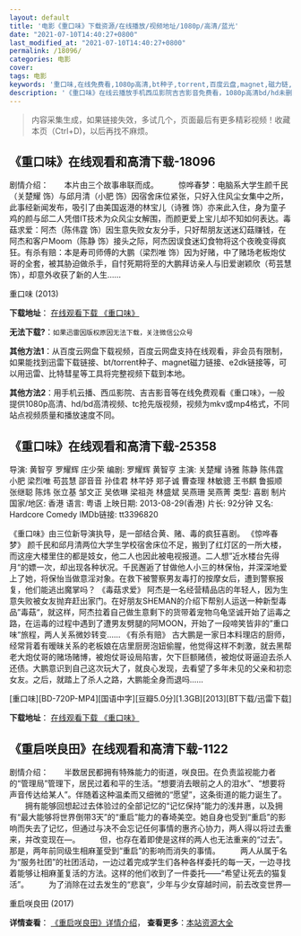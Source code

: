 ```yaml
---
layout: default
title: '电影《重口味》下载资源/在线播放/视频地址/1080p/高清/蓝光'
date: "2021-07-10T14:40:27+0800"
last_modified_at: "2021-07-10T14:40:27+0800"
permalink: /18096/
categories: 电影
cover:
tags: 电影
keywords: '重口味,在线免费看,1080p高清,bt种子,torrent,百度云盘,magnet,磁力链,迅雷下载资源'
description: '《重口味》在线云播放手机西瓜影院吉吉影音免费看，1080p高清bd/hd未删减完整版和tc抢先枪版，mkv/mp4格式，附带bt/torrent种子、magnet/磁力链、百度云盘、网盘资源迅雷下载链接'
---
```


>内容采集生成，如果链接失效，多试几个，页面最后有更多精彩视频！收藏本页（Ctrl+D)，以后再找不麻烦。


## 《重口味》在线观看和高清下载-18096

剧情介绍：　　本片由三个故事串联而成。  　　惊哗春梦：电脑系大学生颜千民（关楚耀 饰）与邱月清（小肥 饰）因宿舍床位紧张，只好入住风尘女集中之所，此事经新闻发布，吸引了由美国返港的林宝儿（诗雅 饰）亦来此入住，身为童子鸡的颜与邱二人凭借IT技术为众风尘女解围，而颜更爱上宝儿却不知如何表达。毒菇求爱：阿杰（陈伟霆 饰）因生意失败女友分手，只好帮朋友送迷幻菇赚钱，在阿杰和客户Moom（陈静 饰）接头之际，阿杰因误食迷幻食物将这个夜晚变得疯狂。有杀有赔：本是寿司师傅的大鹏（梁烈唯 饰）因为好赌，中了赌场老板炮仗哥的全套，被其胁迫做杀手，自忖死期将至的大鹏拜访亲人与旧爱谢颖欣（苟芸慧 饰），却意外收获了新的人生……


重口味 (2013)

**下载地址**： [在线观看下载 《重口味》](https://www.btbtdy.me/btdy/dy3194.html) 


**无法下载?**：`如果迅雷因版权原因无法下载，关注微信公众号 `

**其他方法1**：从百度云网盘下载视频，百度云网盘支持在线观看，非会员有限制，如果能找到迅雷下载链接、bt/torrent种子、magnet磁力链接、e2dk链接等，可以用迅雷、比特彗星等工具将完整视频下载到本地。

**其他方法2**：用手机云播、西瓜影院、吉吉影音等在线免费观看《重口味》，一般提供1080p高清、hd/bd高清视频、tc抢先版视频，视频为mkv或mp4格式，不同站点视频质量和播放速度不同。


## 《重口味》在线观看和高清下载-25358

导演: 黄智亨 罗耀辉 庄少荣 编剧: 罗耀辉 黄智亨 主演: 关楚耀 诗雅 陈静 陈伟霆 小肥 梁烈唯 苟芸慧 邵音音 孙佳君 林芊妤 郑子诚 曹查理 林敏骢 王书麒 鲁振顺 张继聪 陈炜 张立基 邹文正 吴依琳 梁祖尧 林盛斌 吴燕珊 吴燕菁 类型: 喜剧 制片国家/地区: 香港 语言: 粤语 上映日期: 2013-08-29(香港) 片长: 92分钟 又名: Hardcore Comedy IMDb链接: tt3396820

《重口味》由三位新导演执导，是一部结合黄、赌、毒的疯狂喜剧。 《惊哗春梦》 颜千民和邱月清两位大学生学校宿舍床位不足，搬到了红灯区的一所大楼，而这座大楼里住的都是妓女，他二人也因此被电视报道。二人想”近水楼台先得月“的嫖一次，却出现各种状况。千民邂逅了甘做他人小三的林保怡，并深深地爱上了她，将保怡当做意淫对象。在救下被警察男友毒打的按摩女后，遭到警察报复，他们能逃出魔掌吗？ 《毒菇求爱》 阿杰是一名经营精品店的年轻人，因为生意失败被女友抛弃赶出家门。在好朋友SHEMAN的介绍下帮别人运送一种新型毒品”毒菇“，就这样，阿杰拉着自己做生意剩下的货带着宠物乌龟坚诚开始了运毒之路，在运毒的过程中遇到了遭男友劈腿的阿MOON，开始了一段啼笑皆非的”重口味“旅程，两人关系微妙转变…… 《有杀有赔》 古大鹏是一家日本料理店的厨师，经常背着有暧昧关系的老板娘在店里厨房泡妞偷腥，他觉得这样不刺激，就去黑帮老大炮仗哥的赌场赌博，被炮仗哥设局陷害，欠下巨额赌债，被炮仗哥逼迫去杀人还债。大鹏意识到自己这次玩大了，就良心发现，去看望了多年未见的父亲和初恋女友。之后，就踏上了杀人之路，大鹏能全身而退吗……


[重口味][BD-720P-MP4][国语中字][豆瓣5.0分][1.3GB][2013][BT下载/迅雷下载]

**下载地址**： [在线观看下载 《重口味》](https://www.btdx8.com/torrent/hardcore_comedy_2013.html) 


## 《重启咲良田》在线观看和高清下载-1122

剧情介绍：　　半数居民都拥有特殊能力的街道，咲良田。在负责监视能力者的“管理局”管理下，居民过着和平的生活。“想要消去眼前之人的泪水”、“想要将声音传达给某人”。伴随着这种温柔而又细微的“愿望”，这条街道的能力诞生了。  　　拥有能够回想起过去体验过的全部记忆的“记忆保持”能力的浅井惠，以及拥有“最大能够将世界倒带3天”的“重启”能力的春埼美空。她自身也受到“重启”的影响而失去了记忆，但通过与决不会忘记任何事情的惠齐心协力，两人得以将过去重来，并改变现在—。  　　但，也存在着即使是这样的两人也无法重来的“过去”。那是，两年前同级生相麻堇受到“重启”的影响而消失的事情。  　　两人从属于名为“服务社团”的社团活动，一边过着完成学生们各种各样委托的每一天，一边寻找着能够让相麻堇复活的方法。这样的他们收到了一件委托——“希望让死去的猫复活”。  　　为了消除在过去发生的“悲哀”，少年与少女穿越时间，前去改变世界—


重启咲良田 (2017)

**详情查看**： [《重启咲良田》详情介绍](/movie/1122/)， **查看更多**：[本站资源大全](/movie/t/all/)

